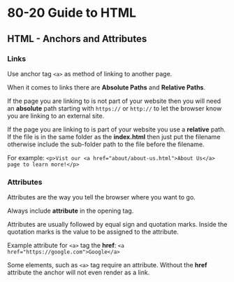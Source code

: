 # 80-20 Guide to HTML

## HTML - Anchors and Attributes

### Links

Use anchor tag `<a>` as method of linking to another page.

When it comes to links there are **Absolute Paths** and **Relative Paths**.

If the page you are linking to is not part of your website then you will need an **absolute** path starting with `https://` or `http://` to let the browser know you are linking to an external site.

If the page you are linking to is part of your website you use a **relative** path. If the file is in the same folder as the **index.html** then just put the filename otherwise include the sub-folder path to the file before the filename.

For example:
`<p>Vist our <a href="about/about-us.html">About Us</a> page to learn more!</p>`

### Attributes

Attributes are the way you tell the browser where you want to go.

Always include **attribute** in the opening tag. 

Attributes are usually followed by equal sign and quotation marks. Inside the quotation marks is the value to be assigned to the attribute.

Example attribute for `<a>` tag the **href**:
`<a href="https://google.com">Google</a>`

Some elements, such as `<a>` tag require an attribute. Without the **href** attribute the anchor will not even render as a link.